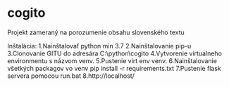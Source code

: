 # cogito
Projekt zameraný na porozumenie obsahu slovenského textu

Inštalácia:
1.Nainštalovať python min 3.7
2.Nainštalovanie pip-u
3.Clonovanie GITU do adresára C:\python\cogito
4.Vytvorenie virtualneho environmentu s názvom venv.
5.Pustenie virt env venv.
6.Nainštalovanie všetkých packagov vo venv pip install -r requirements.txt
7.Pustenie flask servera pomocou run.bat
8.http://localhost/

